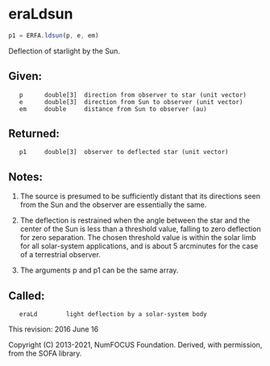 # eraLdsun

```js
p1 = ERFA.ldsun(p, e, em)
```

Deflection of starlight by the Sun.

## Given:
```
   p      double[3]  direction from observer to star (unit vector)
   e      double[3]  direction from Sun to observer (unit vector)
   em     double     distance from Sun to observer (au)
```

## Returned:
```
   p1     double[3]  observer to deflected star (unit vector)
```

## Notes:

1) The source is presumed to be sufficiently distant that its
   directions seen from the Sun and the observer are essentially
   the same.

2) The deflection is restrained when the angle between the star and
   the center of the Sun is less than a threshold value, falling to
   zero deflection for zero separation.  The chosen threshold value
   is within the solar limb for all solar-system applications, and
   is about 5 arcminutes for the case of a terrestrial observer.

3) The arguments p and p1 can be the same array.

## Called:
```
   eraLd        light deflection by a solar-system body
```

This revision:   2016 June 16

Copyright (C) 2013-2021, NumFOCUS Foundation.
Derived, with permission, from the SOFA library.
